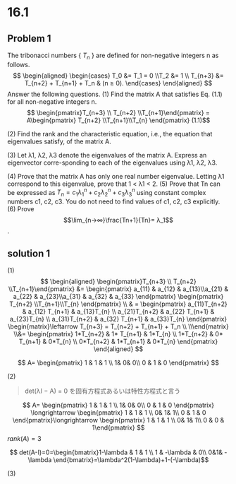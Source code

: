 
# 16.1

## Problem 1

The tribonacci numbers { $T_n$ }  are defined for non-negative integers n as follows.
$$
\begin{aligned}
\begin{cases}
    T_0 &= T_1 = 0
\\T_2 &= 1 
\\ T_{n+3} &= T_{n+2} + T_{n+1} + T_n  & (n ≥ 0).
\end{cases}
\end{aligned}
 $$
Answer the following questions.
(1) Find the matrix A that satisfies Eq. (1.1) for all non-negative integers n.
$$ \begin{pmatrix}T_{n+3} \\ T_{n+2} \\T_{n+1}\end{pmatrix}
= A\begin{pmatrix} T_{n+2} \\T_{n+1}\\T_{n}  \end{pmatrix}   (1.1)$$

(2) Find the rank and the characteristic equation, i.e., the equation that eigenvalues satisfy, of the matrix A.

(3) Let λ1, λ2, λ3 denote the eigenvalues of the matrix A. Express an eigenvector corre-sponding to each of the eigenvalues using λ1, λ2, λ3.

(4) Prove that the matrix A has only one real number eigenvalue. Letting λ1 correspond to this eigenvalue, prove that 1 < λ1 < 2.
(5) Prove that Tn can be expressed as $T_n = c_1λ_1^n + c_2λ_2^n + c_3λ_3^n$ using constant complex numbers c1, c2, c3. You do not need to find values of c1, c2, c3 explicitly.
(6) Prove$$\lim_{n→∞}\frac{Tn+1}{Tn}= λ_1$$.

## solution 1
(1)
$$ 
\begin{aligned}
   \begin{pmatrix}T_{n+3} \\ T_{n+2} \\T_{n+1}\end{pmatrix}
   &= \begin{pmatrix} a_{11} & a_{12} & a_{13}\\a_{21} & a_{22} & a_{23}\\a_{31} & a_{32} & a_{33} \end{pmatrix} 
         \begin{pmatrix} T_{n+2} \\T_{n+1}\\T_{n}  \end{pmatrix} 
        \\ & = \begin{pmatrix} a_{11}T_{n+2}  & a_{12} T_{n+1} & a_{13}T_{n} \\
a_{21}T_{n+2}  & a_{22} T_{n+1} & a_{23}T_{n} \\
a_{31}T_{n+2}  & a_{32} T_{n+1} & a_{33}T_{n}  \end{pmatrix} 
 \begin{matrix}\leftarrow T_{n+3} = T_{n+2} + T_{n+1} + T_n \\ \\\end{matrix} 
 \\&= \begin{pmatrix} 1*T_{n+2}  & 1* T_{n+1} & 1*T_{n} \\
1*T_{n+2}  & 0* T_{n+1} & 0*T_{n} \\
0*T_{n+2}  & 1*T_{n+1} & 0*T_{n}  \end{pmatrix} 
\end{aligned}
 $$


$$ 
  A= \begin{pmatrix} 
 1 & 1 & 1 \\
1& 0& 0\\
0 & 1 & 0 \end{pmatrix}   $$

(2)
> det(λI − A) = 0 を固有方程式あるいは特性方程式と言う
>
 $$ 
  A= \begin{pmatrix} 
 1 & 1 & 1 \\
1& 0& 0\\
0 & 1 & 0 \end{pmatrix} \longrightarrow 
\begin{pmatrix} 
 1 & 1 & 1 \\
0& 1& 1\\
0 & 1 & 0 \end{pmatrix}\longrightarrow 
\begin{pmatrix} 
 1 & 1 & 1 \\
0& 1& 1\\
0 & 0 & 1\end{pmatrix}   $$
$rank(A)=3$

 $$  det(A-I)=0=\begin{bmatrix}1-\lambda & 1 & 1 \\
 1 & -\lambda & 0\\
 0&1& -\lambda \end{bmatrix}=\lambda^2(1-\lambda)+1-(-\lambda)$$ 

(3)
